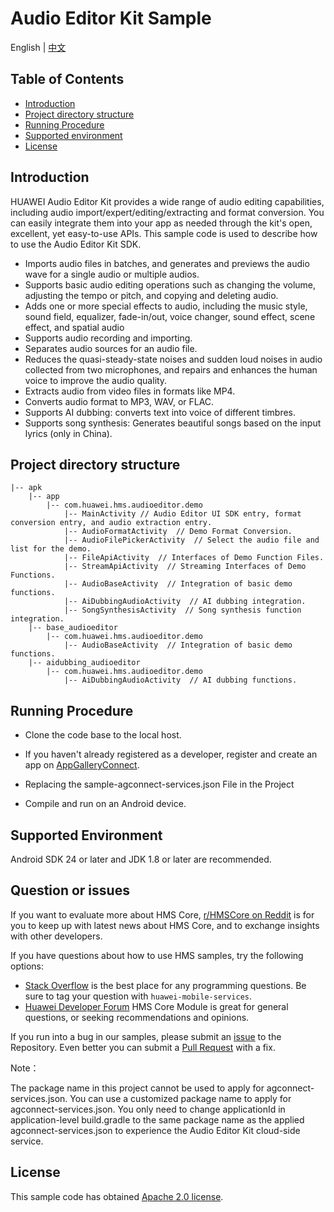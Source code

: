 # Audio Editor Kit Sample
English | [中文](README_ZH.md)

## Table of Contents

* [Introduction](#introduction)
* [Project directory structure](#project-directory-structure)
* [Running Procedure](#running-procedure)
* [Supported environment](#supported-environment)
* [License](#license)


## Introduction
HUAWEI Audio Editor Kit provides a wide range of audio editing capabilities, including audio import/expert/editing/extracting and format conversion. You can easily integrate them into your app as needed through the kit's open, excellent, yet easy-to-use APIs. This sample code is used to describe how to use the Audio Editor Kit SDK.

- Imports audio files in batches, and generates and previews the audio wave for a single audio or multiple audios.
- Supports basic audio editing operations such as changing the volume, adjusting the tempo or pitch, and copying and deleting audio.
- Adds one or more special effects to audio, including the music style, sound field, equalizer, fade-in/out, voice changer, sound effect, scene effect, and spatial audio
- Supports audio recording and importing.
- Separates audio sources for an audio file.
- Reduces the quasi-steady-state noises and sudden loud noises in audio collected from two microphones, and repairs and enhances the human voice to improve the audio quality.
- Extracts audio from video files in formats like MP4.
- Converts audio format to MP3, WAV, or FLAC.
- Supports AI dubbing: converts text into voice of different timbres.
- Supports song synthesis: Generates beautiful songs based on the input lyrics (only in China).


## Project directory structure

```
|-- apk
    |-- app
        |-- com.huawei.hms.audioeditor.demo
            |-- MainActivity // Audio Editor UI SDK entry, format conversion entry, and audio extraction entry.
            |-- AudioFormatActivity  // Demo Format Conversion.
            |-- AudioFilePickerActivity  // Select the audio file and list for the demo.
            |-- FileApiActivity  // Interfaces of Demo Function Files.
            |-- StreamApiActivity  // Streaming Interfaces of Demo Functions.
            |-- AudioBaseActivity  // Integration of basic demo functions.
            |-- AiDubbingAudioActivity  // AI dubbing integration.
            |-- SongSynthesisActivity  // Song synthesis function integration.
    |-- base_audioeditor
        |-- com.huawei.hms.audioeditor.demo
            |-- AudioBaseActivity  // Integration of basic demo functions.
    |-- aidubbing_audioeditor
        |-- com.huawei.hms.audioeditor.demo
            |-- AiDubbingAudioActivity  // AI dubbing functions.
```


## Running Procedure
- Clone the code base to the local host.

- If you haven't already registered as a developer, register and create an app on [AppGalleryConnect](https://developer.huawei.com/consumer/cn/service/josp/agc/index.html).
- Replacing the sample-agconnect-services.json File in the Project
- Compile and run on an Android device.

## Supported Environment
Android SDK 24 or later and JDK 1.8 or later are recommended.

## Question or issues
If you want to evaluate more about HMS Core,
[r/HMSCore on Reddit](https://www.reddit.com/r/HuaweiDevelopers/) is for you to keep up with latest news about HMS Core, and to exchange insights with other developers.

If you have questions about how to use HMS samples, try the following options:
- [Stack Overflow](https://stackoverflow.com/questions/tagged/huawei-mobile-services?tab=Votes) is the best place for any programming questions. Be sure to tag your question with 
  `huawei-mobile-services`.
- [Huawei Developer Forum](https://forums.developer.huawei.com/forumPortal/en/home?fid=0101187876626530001) HMS Core Module is great for general questions, or seeking recommendations and opinions.

If you run into a bug in our samples, please submit an [issue](https://github.com/HMS-Core/hms-audio-editor-demo/issues) to the Repository. Even better you can submit a [Pull Request](https://github.com/HMS-Core/hms-audio-editor-demo/pulls) with a fix.

Note：

The package name in this project cannot be used to apply for agconnect-services.json. You can use a customized package name to apply for agconnect-services.json.
You only need to change applicationId in application-level build.gradle to the same package name as the applied agconnect-services.json to experience the Audio Editor Kit cloud-side service.

## License

This sample code has obtained [Apache 2.0 license](https://www.apache.org/licenses/LICENSE-2.0).
